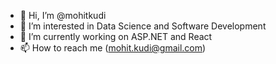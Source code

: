 - 👋 Hi, I’m @mohitkudi
- 👀 I’m interested in Data Science and Software Development
- 🌱 I’m currently working on ASP.NET and React
- 📫 How to reach me (mohit.kudi@gmail.com)

<!---
mohitkudi/mohitkudi is a ✨ special ✨ repository because its `README.md` (this file) appears on your GitHub profile.
You can click the Preview link to take a look at your changes.
--->
